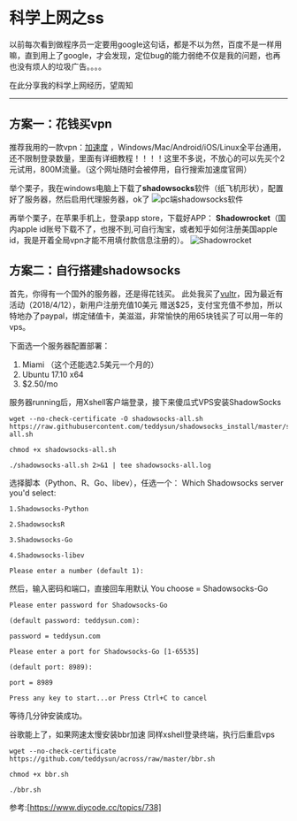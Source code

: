 # 科学上网之ss
以前每次看到做程序员一定要用google这句话，都是不以为然，百度不是一样用嘛，直到用上了google，才会发现，定位bug的能力弱绝不仅是我的问题，也再也没有烦人的垃圾广告。。。。

在此分享我的科学上网经历，望周知

----

## 方案一：花钱买vpn
推荐我用的一款vpn：[加速度](http://jia.36fy.com/)  ，Windows/Mac/Android/iOS/Linux全平台通用，还不限制登录数量，里面有详细教程！！！！这里不多说，不放心的可以先买个2元试用，800M流量。（这个网址随时会被停用，自行搜索加速度官网）

举个栗子，我在windows电脑上下载了**shadowsocks**软件（纸飞机形状），配置好了服务器，然后启用代理服务器，ok了
![pc端shadowsocks软件](/mydairy/img/ss1.png "pc端shadowsocks软件")

再举个栗子，在苹果手机上，登录app store，下载好APP： **Shadowrocket**（国内apple id账号下载不了，也搜不到,可自行淘宝，或者知乎如何注册美国apple id，我是开着全局vpn才能不用填付款信息注册的）。
![Shadowrocket](/mydairy/img/ss2.png "Shadowrocket")

## 方案二：自行搭建shadowsocks
首先，你得有一个国外的服务器，还是得花钱买。
此处我买了[vultr](https://www.vultr.com/?ref=7392026)，因为最近有活动（2018/4/12），新用户注册充值10美元 赠送$25，支付宝充值不参加，所以特地办了paypal，绑定储值卡，美滋滋，非常愉快的用65块钱买了可以用一年的vps。

下面选一个服务器配置部署：
1. Miami （这个还能选2.5美元一个月的）
1. Ubuntu 17.10 x64
1. $2.50/mo


服务器running后，用Xshell客户端登录，接下来傻瓜式VPS安装ShadowSocks

    wget --no-check-certificate -O shadowsocks-all.sh https://raw.githubusercontent.com/teddysun/shadowsocks_install/master/shadowsocks-all.sh

    chmod +x shadowsocks-all.sh

    ./shadowsocks-all.sh 2>&1 | tee shadowsocks-all.log

选择脚本（Python、R、Go、libev），任选一个：
    Which Shadowsocks server you'd select:

    1.Shadowsocks-Python

    2.ShadowsocksR

    3.Shadowsocks-Go

    4.Shadowsocks-libev

    Please enter a number (default 1):

然后，输入密码和端口，直接回车用默认
    You choose = Shadowsocks-Go

    Please enter password for Shadowsocks-Go

    (default password: teddysun.com):

    password = teddysun.com

    Please enter a port for Shadowsocks-Go [1-65535]

    (default port: 8989):

    port = 8989

    Press any key to start...or Press Ctrl+C to cancel

等待几分钟安装成功。

谷歌能上了，如果网速太慢安装bbr加速
同样xshell登录终端，执行后重启vps

    wget --no-check-certificate https://github.com/teddysun/across/raw/master/bbr.sh

    chmod +x bbr.sh

    ./bbr.sh


参考:[https://www.diycode.cc/topics/738]